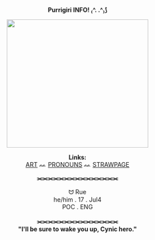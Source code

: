 <p align=center> 
  <b>Purrigiri INFO! ₍^. .^₎⟆</b>

<p align="center">
  <img width="330" height="300" src="https://i.pinimg.com/736x/2d/fc/4f/2dfc4f176911b935d07dede14812f055.jpg">
</p>

<p align="center">
  <b> Links:</b><br>
  <a href="https://x.com/chimeowma">ART</a> ᨐ
  <a href="https://en.pronouns.page/@cyborgrensuke">PRONOUNS</a> ᨐ
  <a href="https://hyomeows.straw.page">STRAWPAGE</a>
  </b><br>
<p align=center> 
  <b>⫘⫘⫘⫘⫘⫘⫘⫘⫘⫘⫘⫘⫘⫘⫘</b>

<p align="center">
  ᗢ Rue </b><br>
  he/him  .  17 . Jul4 </b><br>
  POC  .  ENG </b><br>
  </b><br>
  <b> ⫘⫘⫘⫘⫘⫘⫘⫘⫘⫘⫘⫘⫘⫘⫘ </b><br>
  <b> "I'll be sure to wake you up, Cynic hero." </b><br>

